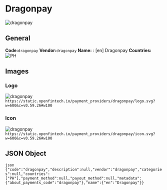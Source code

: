 # Dragonpay 
![dragonpay](https://static.openfintech.io/payment_providers/dragonpay/logo.svg?w=600&c=v0.59.26#w100) 
## General 
**Code:**`dragonpay` 
**Vendor:**`dragonpay` 
**Name:** 
:	[en] Dragonpay 
**Countries:** 
![PH](https://cdnjs.cloudflare.com/ajax/libs/flag-icon-css/3.3.0/flags/4x3/PH.svg#w24) 
 
## Images 
### Logo 
![dragonpay](https://static.openfintech.io/payment_providers/dragonpay/logo.svg?w=600&c=v0.59.26#w100) 
``` https://static.openfintech.io/payment_providers/dragonpay/logo.svg?w=600&c=v0.59.26#w100 ``` 
### Icon 
![dragonpay](https://static.openfintech.io/payment_providers/dragonpay/icon.svg?w=600&c=v0.59.26#w100) 
``` https://static.openfintech.io/payment_providers/dragonpay/icon.svg?w=600&c=v0.59.26#w100 ``` 
## JSON Object 
```json {"code":"dragonpay","description":null,"vendor":"dragonpay","categories":null,"countries":["PH"],"payment_method":null,"payout_method":null,"metadata":{"about_payments_code":"dragonpay"},"name":{"en":"Dragonpay"}} ``` 
